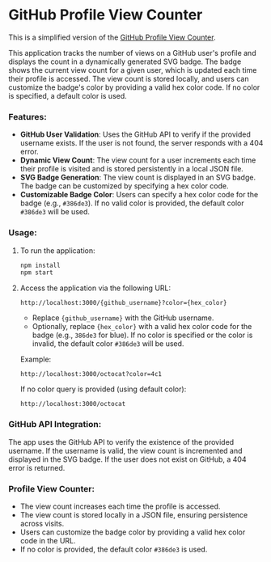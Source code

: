 # GitHub Profile View Counter

This is a simplified version of the [GitHub Profile View Counter](https://github.com/antonkomarev/github-profile-views-counter).

This application tracks the number of views on a GitHub user's profile and displays the count in a dynamically generated SVG badge. The badge shows the current view count for a given user, which is updated each time their profile is accessed. The view count is stored locally, and users can customize the badge's color by providing a valid hex color code. If no color is specified, a default color is used.

### Features:
- **GitHub User Validation**: Uses the GitHub API to verify if the provided username exists. If the user is not found, the server responds with a 404 error.
- **Dynamic View Count**: The view count for a user increments each time their profile is visited and is stored persistently in a local JSON file.
- **SVG Badge Generation**: The view count is displayed in an SVG badge. The badge can be customized by specifying a hex color code.
- **Customizable Badge Color**: Users can specify a hex color code for the badge (e.g., `#386de3`). If no valid color is provided, the default color `#386de3` will be used.

### Usage:

1. To run the application:
    ```bash
    npm install
    npm start
    ```

2. Access the application via the following URL:
    ```
    http://localhost:3000/{github_username}?color={hex_color}
    ```

    - Replace `{github_username}` with the GitHub username.
    - Optionally, replace `{hex_color}` with a valid hex color code for the badge (e.g., `386de3` for blue). If no color is specified or the color is invalid, the default color `#386de3` will be used.

    Example:
    ```
    http://localhost:3000/octocat?color=4c1
    ```

    If no color query is provided (using default color):
    ```
    http://localhost:3000/octocat
    ```

### GitHub API Integration:

The app uses the GitHub API to verify the existence of the provided username. If the username is valid, the view count is incremented and displayed in the SVG badge. If the user does not exist on GitHub, a 404 error is returned.

### Profile View Counter:
- The view count increases each time the profile is accessed.
- The view count is stored locally in a JSON file, ensuring persistence across visits.
- Users can customize the badge color by providing a valid hex color code in the URL.
- If no color is provided, the default color `#386de3` is used.
